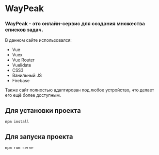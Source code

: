 
# WayPeak

### WayPeak - это онлайн-сервис для создания множества списков задач.

В данном сайте использовался:

- Vue
- Vuex
- Vue Router
- Vuelidate
- CSS3
- Ванильный JS
- Firebase

Также сайт полностью адаптирован под любое устройство, что делает его ещё более доступным.

## Для установки проекта
```
npm install
```
## Для запуска проекта
```
npm run serve
```

